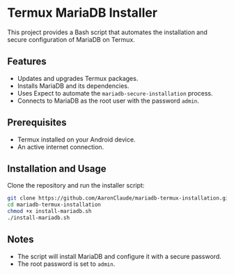 # Termux MariaDB Installer

This project provides a Bash script that automates the installation and secure configuration of MariaDB on Termux.

## Features

- Updates and upgrades Termux packages.
- Installs MariaDB and its dependencies.
- Uses Expect to automate the `mariadb-secure-installation` process.
- Connects to MariaDB as the root user with the password `admin`.

## Prerequisites

- Termux installed on your Android device.
- An active internet connection.

## Installation and Usage

Clone the repository and run the installer script:

```bash
git clone https://github.com/AaronClaude/mariadb-termux-installation.git
cd mariadb-termux-installation
chmod +x install-mariadb.sh
./install-mariadb.sh
```

## Notes

- The script will install MariaDB and configure it with a secure password.
- The root password is set to `admin`.
